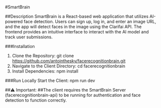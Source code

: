 #SmartBrain 

##Description
SmartBrain is a React-based web application that utilizes AI-powered face detection. Users can sign up, log in, and enter an image URL, and the app will detect faces in the image using the Clarifai API. The frontend provides an intuitive interface to interact with the AI model and track user submissions.

###Installation
1. Clone the Repository: git clone https://github.com/antointhesky/facerecognitionbrain.git
2. Navigate to the Client Directory: cd facerecognitionbrain
3. Install Dependencies: npm install

###Run Locally
Start the Client: npm run dev

##⚠ Important: ##The client requires the SmartBrain Server (facerecognitionbrain-api) to be running for authentication and face detection to function correctly.
